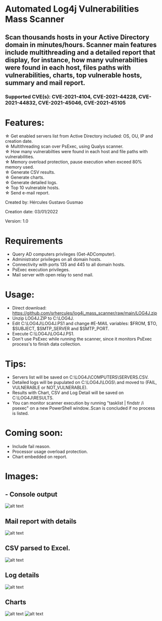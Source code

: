 # Automated Log4j Vulnerabilities Mass Scanner
## Scan thousands hosts in your Active Directory domain in minutes/hours. Scanner main features include multithreading and a detailed report that display, for instance, how many vulnerabilties were found in each host, files paths with vulnerabilities, charts, top vulnerable hosts, summary and mail report.
### Supported CVE(s): CVE-2021-4104, CVE-2021-44228, CVE-2021-44832, CVE-2021-45046, CVE-2021-45105

# Features:
☆ Get enabled servers list from Active Directory included: OS, OU, IP and creation date.\
☆ Multithreading scan over PsExec, using Qualys scanner.\
☆ How many vulnerabilties were found in each host and file paths with vulnerabilities.\
☆ Memory overload protection, pause execution when exceed 80% memory used.\
☆ Generate CSV results.\
☆ Generate charts.\
☆ Generate detailed logs.\
☆ Top 10 vulnerable hosts.\
☆ Send e-mail report.

Created by: Hércules Gustavo Gusmao

Creation date: 03/01/2022

Version: 1.0

# Requirements
- Query AD computers privileges (Get-ADComputer).
- Administrator privileges on all domain hosts.
- Connectivity with ports 135 and 445 to all domain hosts.
- PsExec execution privileges.
- Mail server with open relay to send mail.

# Usage:
- Direct download: https://github.com/srhercules/log4j_mass_scanner/raw/main/LOG4J.zip
- Unzip LOG4J.ZIP to C:\LOG4J\.
- Edit C:\LOG4J\LOG4J.PS1 and change #E-MAIL variables: $FROM, $TO, $SUBJECT, $SMTP_SERVER and $SMTP_PORT.
- Execute C:\LOG4J\LOG4J.PS1.
- Don't use PsExec while running the scanner, since it monitors PsExec process's to finish data collection.

# Tips:
- Servers list will be saved on C:\LOG4J\COMPUTERS\SERVERS.CSV.
- Detailed logs will be pupulated on C:\LOG4J\LOGS\ and moved to (FAIL, VULNERABLE or NOT_VULNERABLE).
- Results with Chart, CSV and Log Detail will be saved on C:\LOG4J\RESULTS.
- You can monitor scanner execution by running "tasklist | findstr /i psexec" on a new PowerShell window..Scan is concluded if no process is listed.

# Coming soon:
- Include fail reason.
- Processor usage overload protection.
- Chart embedded on report.

# Images:
## - Console output
![alt text](https://github.com/srhercules/log4j_mass_scanner/blob/main/IMAGES/Console_Output.png)
## Mail report with details
![alt text](https://github.com/srhercules/log4j_mass_scanner/blob/main/IMAGES/Mail_Report.png)
## CSV parsed to Excel.
![alt text](https://github.com/srhercules/log4j_mass_scanner/blob/main/IMAGES/Csv_Parsed.PNG)
## Log details
![alt text](https://github.com/srhercules/log4j_mass_scanner/blob/main/IMAGES/Log_Detail.png)
## Charts
![alt text](https://github.com/srhercules/log4j_mass_scanner/blob/main/IMAGES/Chart_Status.png)
![alt text](https://github.com/srhercules/log4j_mass_scanner/blob/main/IMAGES/Chart_Log4j.png)
